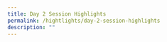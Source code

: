 ```yaml
---
title: Day 2 Session Highlights
permalink: /hightlights/day-2-session-highlights
description: ""
---
```


